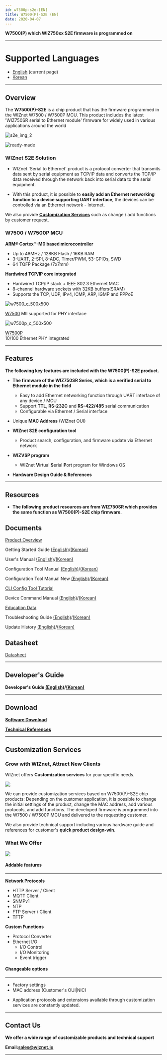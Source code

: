 ```yaml
---
id: w7500p-s2e-[EN]
title: W7500(P)-S2E (EN)
date: 2020-04-07
---
```


**W7500(P) which WIZ750xx S2E firmware is programmed on**

-----

# Supported Languages  

- [English](w7500p-s2e-[EN]) (current page)  
- [Korean](w7500p-s2e-[KO])

-----

## Overview

The **W7500(P)-S2E** is a chip product that has the firmware programmed
in the WIZnet W7500 / W7500P MCU. This product includes the latest
'WIZ750SR serial to Ethernet module' firmware for widely used in various
applications around the world

![s2e_img_2](/img/products/w7500-s2e/s2e_img_2.png)

![ready-made](/img/products/w7500-s2e/ready-made.png)

### WIZnet S2E Solution

  - WIZnet 'Serial to Ethernet' product is a protocol converter that
    transmits data sent by serial equipment as TCP/IP data and converts
    the TCP/IP data received through the network back into serial data
    to the serial equipment.



  - With this product, it is possible to **easily add an Ethernet
    networking function to a device supporting UART interface**, the
    devices can be controlled via an Ethernet network - Internet.

 We also provide **[Customization Services](#customization-services)** such as change / add functions by customer request.

### W7500 / W7500P MCU

**ARM® Cortex™-M0 based microcontroller**

  - Up to 48MHz / 128KB Flash / 16KB RAM
  - 3-UART, 2-SPI, 8-ADC, Timer/PWM, 53-GPIOs, SWD
  - 64 TQFP Package (7x7mm)

**Hardwired TCP/IP core integrated**

  - Hardwired TCP/IP stack + IEEE 802.3 Ethernet MAC
  - 8-channel hardware sockets with 32KB buffers(SRAM)
  - Supports the TCP, UDP, IPv4, ICMP, ARP, IGMP and PPPoE

 
![w7500_c_500x500](/img/products/w7500-s2e/w7500_c_500x500.png)

[W7500](../../iMCU/W7500/Overview.md) 
MII supported for PHY interface 

![w7500p_c_500x500](/img/products/w7500-s2e/w7500p_c_500x500.png)

[W7500P](../../iMCU/W7500P/Overview.md)  
10/100 Ethernet PHY integrated

-----

## Features

**The following key features are included with the W7500(P)-S2E
product.**

  - **The firmware of the WIZ750SR Series, which is a verified serial to
    Ethernet module in the field**
      - Easy to add Ethernet networking function through UART interface
        of any device / MCU
      - Support **TTL**, **RS-232C** and **RS-422/485** serial
        communication
      - Configurable via Ethernet / Serial interface



  - Unique **MAC Address** (WIZnet OUI)



  - **WIZnet S2E configuration tool**
      - Product search, configuration, and firmware update via Ethernet
        network



  - **WIZVSP program**
      - WIZnet **V**irtual **S**erial **P**ort program for Windows OS



  - **Hardware Design Guide & References**

-----

## Resources

  - **The following product resources are from WIZ750SR which provides
    the same function as W7500(P)-S2E chip firmware.**


## Documents

[Product Overview](../../S2E-Module/WIZ750SR/WIZ750SR.md)

Getting Started Guide [(English)](../../S2E-Module/WIZ750SR/getting_started-[EN])/[(Korean)](../../S2E-Module/WIZ750SR/getting_started-[KO])

User's Manual [(English)](../../S2E-Module/WIZ750SR/users_manual-[EN])/[(Korean)](../../S2E-Module/WIZ750SR/users_manual-[KO])

Configuration Tool Manual [(English)](../../S2E-Module/WIZ750SR/configuration_tool_manual-[EN])/[(Korean)](../../S2E-Module/WIZ750SR/configuration_tool_manual-[KO])

Configuration Tool Manual New [(English)](../../S2E-Module/WIZ750SR/configuration_tool_manual_new-[EN])/[(Korean)](../../S2E-Module/WIZ750SR/configuration_tool_manual_new-[KO])

[CLI Config Tool Tutorial](../../S2E-Module/WIZ750SR/CLI_Config_Tool_Tutorial/cli_config_tool_tutorial)

Device Command Manual [(English)](../../S2E-Module/WIZ750SR/command_manual-[EN])/[(Korean)](../../S2E-Module/WIZ750SR/command_manual-[KO])

[Education Data](../../S2E-Module/WIZ750SR/education_data)

Troubleshooting Guide [(English)](../../S2E-Module/WIZ750SR/trouble_shooting-[EN])/[(Korean)](../../S2E-Module/WIZ750SR/trouble_shooting-[KO])

Update History [(English)](../../S2E-Module/WIZ750SR/series_update_history-[EN])/[(Korean)](../../S2E-Module/WIZ750SR/series_update_history-[KO])


## Datasheet

[Datasheet](../../S2E-Module/WIZ750SR/Datasheet.md)

-----

## Developer's Guide

**Developer's Guide [(English)](../../S2E-Module/WIZ750SR/developers_guide-[EN])/[(Korean)](../../S2E-Module/WIZ750SR/developers_guide-[KO])**

-----

## Download

**[Software Download](../../S2E-Module/WIZ750SR/Download.md)**

**[Technical References](../../S2E-Module/WIZ750SR/Technical_References.md)**

-----

## Customization Services

### Grow with WIZnet, Attract New Clients

WIZnet offers **Customization services** for your specific needs.

![](/img/products/w7500-s2e/wiznet-partners_relationship.png)

We can provide customization services based on W7500(P)-S2E chip
products: Depending on the customer application, it is possible to
change the initial settings of the product, change the MAC address, add
various protocols, and add functions. The developed firmware is
programmed into the W7500 / W7500P MCU and delivered to the requesting
customer.

We also provide technical support including various hardware guide and
references for customer's **quick product design-win**.

  

### What We Offer

![](/img/products/w7500-s2e/what-we-offer.png)


#### Addable features

-----

**Network Protocols**

  - HTTP Server / Client
  - MQTT Client
  - SNMPv1
  - NTP
  - FTP Server / Client
  - TFTP

**Custom Functions**

  - Protocol Converter
  - Ethernet I/O
      - I/O Control
      - I/O Monitoring
      - Event trigger
      

#### Changeable options

-----

  - Factory settings
  - MAC address (Customer's OUI|NIC)

* Application protocols and extensions available through customization
services are constantly updated.

-----

## Contact Us

**We offer a wide range of customizable products and technical support**

  
**Email:[sales@wiznet.io](mailto:sales@wiznet.io)**


-----
